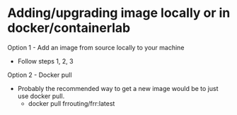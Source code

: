 # Adding/upgrading image locally or in docker/containerlab

Option 1 - Add an image from source locally to your machine
 - Follow steps 1, 2, 3

Option 2 - Docker pull
 - Probably the recommended way to get a new image would be to just use docker pull. 
   - docker pull frrouting/frr:latest

